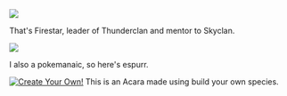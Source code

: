 <img src = "http://vignette4.wikia.nocookie.net/warriors-by-erin-hunter/images/2/2e/Cat36.jpg/revision/latest?cb=20130619011447"/>
<p> That's Firestar, leader of Thunderclan and mentor to Skyclan. </p>
<img src = "http://mobile.pokemonshuffle.com/_ui/img/global/tiles/sm_espurr.png"/>
<p> I also a pokemanaic, so here's espurr.

<a href="http://wardrobe.jellyneo.net/build-a-species/"><img src="http://share.jellyneo.net/buildspecies/14595626449998.png" title="Create Your Own!"></a>
This is an Acara made using build your own species.
